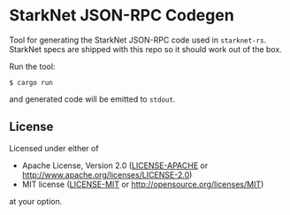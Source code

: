 # StarkNet JSON-RPC Codegen

Tool for generating the StarkNet JSON-RPC code used in `starknet-rs`. StarkNet specs are shipped with this repo so it should work out of the box.

Run the tool:

```console
$ cargo run
```

and generated code will be emitted to `stdout`.

## License

Licensed under either of

- Apache License, Version 2.0 ([LICENSE-APACHE](./LICENSE-APACHE) or <http://www.apache.org/licenses/LICENSE-2.0>)
- MIT license ([LICENSE-MIT](./LICENSE-MIT) or <http://opensource.org/licenses/MIT>)

at your option.
